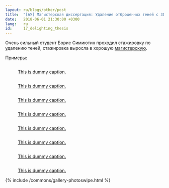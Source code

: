 ```yaml
---
layout: ru/blogs/other/post
title:  "[АУ] Магистерская диссертация: Удаление отброшенных теней с 3D моделей."
date:   2018-06-01 21:30:00 +0300
lang:   ru
id:     17_delighting_thesis
---
```


Очень сильный студент Борис Симиютин проходил стажировку по удалению теней, стажировка выросла в хорошую [магистерскую](/static/papers/2018_simiyutin_master_thesis_delighting.pdf).

Примеры:

<div id="delit-examples-gallery" class="photoswipe-gallery" data-pswp-uid="1">
  
  <a href="/static/images/delit_thesis/head.jpg" data-size="540x780">
    <img src="/static/images/delit_thesis/head.jpg" alt="">
    <figure>This is dummy caption.</figure>
  </a>

  <a href="/static/images/delit_thesis/head_delit.jpg" data-size="540x780">
    <img src="/static/images/delit_thesis/head_delit.jpg" alt="">
    <figure>This is dummy caption.</figure>
  </a>

  <a href="/static/images/delit_thesis/barrow.jpg" data-size="1110x860">
    <img src="/static/images/delit_thesis/barrow.jpg" alt="">
    <figure>This is dummy caption.</figure>
  </a>

  <a href="/static/images/delit_thesis/barrow_delit.jpg" data-size="1110x860">
    <img src="/static/images/delit_thesis/barrow_delit.jpg" alt="">
    <figure>This is dummy caption.</figure>
  </a>

  <a href="/static/images/delit_thesis/bunker.jpg" data-size="1270x863">
    <img src="/static/images/delit_thesis/bunker.jpg" alt="">
    <figure>This is dummy caption.</figure>
  </a>

  <a href="/static/images/delit_thesis/bunker_delit.jpg" data-size="1270x863">
    <img src="/static/images/delit_thesis/bunker_delit.jpg" alt="">
    <figure>This is dummy caption.</figure>
  </a>

  <a href="/static/images/delit_thesis/tower.jpg" data-size="1366x888">
    <img src="/static/images/delit_thesis/tower.jpg" alt="">
    <figure>This is dummy caption.</figure>
  </a>

  <a href="/static/images/delit_thesis/tower_delit.jpg" data-size="1366x888">
    <img src="/static/images/delit_thesis/tower_delit.jpg" alt="">
    <figure>This is dummy caption.</figure>
  </a>

</div>

{% include /commons/gallery-photoswipe.html %}
